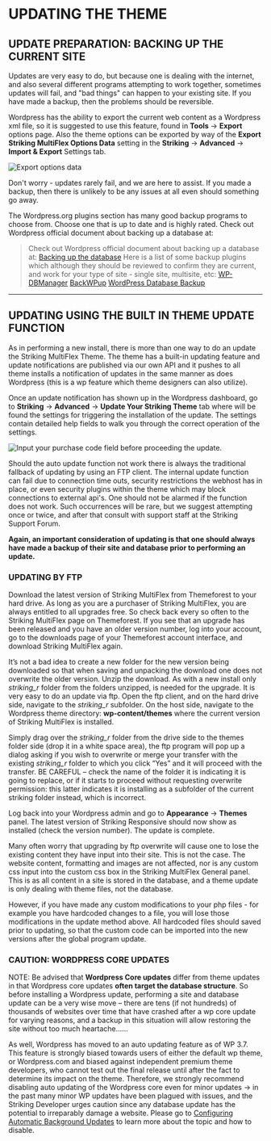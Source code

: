UPDATING THE THEME
==================
UPDATE PREPARATION: BACKING UP THE CURRENT SITE
-----------------------------------------------
Updates are very easy to do, but because one is dealing with the internet, and also several different programs attempting to work together, sometimes updates will fail, and "bad things" can happen to your existing site.  If you have made a backup, then the problems should be reversible.

Wordpress has the ability to export the current web content as a Wordpress xml file, so it is suggested to use this feature, found in **Tools** -> **Export** options page. Also the theme options can be exported by way of the **Export Striking MultiFlex Options Data**  setting in the **Striking** -> **Advanced** -> **Import & Export** Settings tab. 

![Export options data][1]

Don't worry - updates rarely fail, and we are here to assist. If you made a backup, then there is unlikely to be any issues at all even should something go away.

The Wordpress.org plugins section has many good backup programs to choose from. Choose one that is up to date and is highly rated. Check out Wordpress official document about backing up a database at:

> Check out Wordpress official document about backing up a database at:
> [Backing up the database][2]
> Here is a  list of some backup plugins
> which although they should be reviewed to confirm they are current,
> and work for your type of site - single site, multisite, etc:
> [WP-DBManager][3]
> [BackWPup][4]
> [WordPress Database Backup][5]

----------

UPDATING USING THE BUILT IN THEME UPDATE FUNCTION
------------------------------------------------
As in performing a new install, there is more than one way to do an update the Striking MultiFlex Theme.  The theme has a built-in updating feature and update notifications are published via our own API and it pushes to all theme installs a notification of updates in the same manner as does Wordpress (this is a wp feature which theme designers can also utilize).

Once an update notification has shown up in the Wordpress dashboard, go to **Striking** -> **Advanced** -> **Update Your Striking Theme** tab where will be found the settings for triggering the installation of the update.  The settings contain detailed help fields to walk you through the correct operation of the settings.

![Input your purchase code field before proceeding the update.][6]

Should the auto update function not work there is always the traditional fallback of updating by using an FTP client.  The internal update function can fail due to connection time outs, security restrictions the webhost has in place, or even security plugins within the theme which may block connections to external api's.  One should not be alarmed if the function does not work.  Such occurrences will be rare, but we suggest attempting once or twice, and after that consult with support staff at the Striking Support Forum.

**Again, an important consideration of updating is that one should always have made a backup of their site and database prior to performing an update.**

### UPDATING BY FTP ###
Download the latest version of Striking MultiFlex from Themeforest to your hard drive. As long as you are a purchaser of Striking MultiFlex, you are always entitled to all upgrades free.  So check back every so often to the Striking MultiFlex page on Themeforest.  If you see that an upgrade has been released and you have an older version number, log into your account, go to the downloads page of your Themeforest account interface, and download Striking MultiFlex again.

It’s not a bad idea to create a new folder for the new version being downloaded so that when saving and unpacking the download one does not overwrite the older version.  Unzip the download. As with a new install only *striking_r*  folder from the folders unzipped, is needed for the upgrade.  It is very easy to do an update via ftp. Open the ftp client, and on the hard drive side, navigate to the *striking_r* subfolder. On the host side, navigate to the Wordpress theme directory: **wp-content/themes** where the current version of Striking MultiFlex is installed.

Simply drag over the *striking_r* folder from the drive side to the themes folder side (drop it in a white space area), the ftp program will pop up a dialog asking if you wish to overwrite or merge your transfer with the existing *striking_r* folder to which you click “Yes” and it will proceed with the transfer.  BE CAREFUL – check the name of the folder it is indicating it is going to replace,  or if it starts to proceed without requesting overwrite permission: this latter indicates it is installing as a subfolder of the current striking folder instead, which is incorrect.

Log back into your Wordpress admin and go to **Appearance** -> **Themes** panel.  The latest version of Striking  Responsive should now show as installed (check the version number).  The update is complete.

Many often worry that upgrading by ftp overwrite will cause one to lose the existing content they have input into their site. This is not the case.  The website content, formatting and images are not affected, nor is any custom css input into the custom css box in the Striking MultiFlex General panel. This is as all content in a site is stored in the database, and a theme update is only dealing with theme files, not the database.

However, if you have made any custom modifications to your php files - for example you have hardcoded changes to a file, you will lose those modifications in the update method above. All hardcoded files should  saved prior to updating, so that the custom code can be imported into the new versions after the global program update.

### CAUTION: WORDPRESS CORE UPDATES ###
NOTE:  Be advised that **Wordpress Core updates** differ from theme updates in that Wordpress core updates **often target the database structure**.  So before installing a Wordpress update, performing a site and database update can be a very wise move – there are tens (if not hundreds) of thousands of websites over time that have crashed after a wp core update for varying reasons, and a backup in this situation will allow restoring the site without too much heartache……

As well, Wordpress has moved to an auto updating feature as of WP 3.7.  This feature is strongly biased towards users of either the default wp theme, or Wordpress.com and biased against independent premium theme developers, who cannot test out the final release until after the fact to determine its impact on the theme.  Therefore, we strongly recommend disabling auto updating of the Wordpress core even for minor updates -> in the past many minor WP updates have been plagued with issues, and the Striking Developer urges caution since any database update has the potential to irreparably damage a website.  Please go to [Configuring Automatic Background Updates][7] to learn more about the topic and how to disable.


  [1]: https://raw.github.com/strikingdoc/striking/master/images/1/export_options_data.png
  [2]: http://codex.wordpress.org/Backing_Up_Your_Database
  [3]: http://wordpress.org/extend/plugins/wp-dbmanager
  [4]: http://wordpress.org/extend/plugins/backwpup
  [5]: http://austinmatzko.com/wordpress-plugins/wp-db-backup
  [6]: https://raw.github.com/strikingdoc/striking/master/images/1/updating_theme.png
  [7]: http://codex.wordpress.org/Disabling_Automatic_Background_Updates